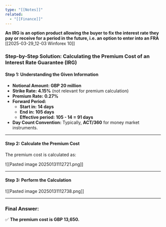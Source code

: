 ```yaml
---
type: "[[Notes]]"
related:
  - "[[Finance]]"
---
```

**An IRG is an option product allowing the buyer to fix the interest rate they pay or receive for a period in the future, i.e. an option to enter into an FRA** [[2025-03-29_12-03 Winforex 10]]
### **Step-by-Step Solution: Calculating the Premium Cost of an Interest Rate Guarantee (IRG)**

#### **Step 1: Understanding the Given Information**

- **Notional Amount:** **GBP 20 million**
- **Strike Rate:** **4.15%** (not relevant for premium calculation)
- **Premium Rate:** **0.27%**
- **Forward Period:**
    - **Start in:** **14 days**
    - **End in:** **105 days**
    - **Effective period:** **105 - 14 = 91 days**
- **Day Count Convention:** Typically, **ACT/360** for money market instruments.

---

#### **Step 2: Calculate the Premium Cost**

The premium cost is calculated as:

![[Pasted image 20250131112721.png]]

---

#### **Step 3: Perform the Calculation**

![[Pasted image 20250131112738.png]]

---

### **Final Answer:**

✅ **The premium cost is GBP 13,650.**